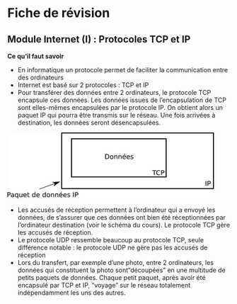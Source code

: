 # Fiche de révision
## Module Internet (I) : Protocoles TCP et IP

**Ce qu’il faut savoir**

- En informatique un protocole permet de faciliter la communication entre des ordinateurs
- Internet est basé sur 2 protocoles : TCP et IP
- Pour transférer des données entre 2 ordinateurs, le protocole TCP encapsule ces données. Les données issues de l’encapsulation de TCP sont elles-mêmes encapsulées par le protocole IP. On obtient alors un paquet IP qui pourra être transmis sur le réseau. Une fois arrivées à destination, les données seront désencapsulées.

![](img/a2_1.jpg)

- Les accusés de réception permettent à l’ordinateur qui a envoyé les données, de s’assurer que ces données ont bien été réceptionnées par l’ordinateur destination (voir le schéma du cours). Le protocole TCP gère les accusés de réception.
- Le protocole UDP ressemble beaucoup au protocole TCP, seule différence notable : le protocole UDP ne gère pas les accusés de réception
- Lors du transfert, par exemple d’une photo, entre 2 ordinateurs, les données qui constituent la photo sont“découpées” en une multitude de petits paquets de données. Chaque petit paquet, après avoir été encapsulé par TCP et IP, “voyage” sur le réseau totalement indépendamment les uns des autres.